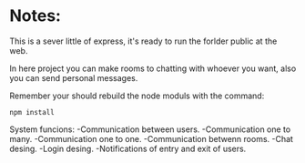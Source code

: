 # Notes:

This is a sever little of express, it's ready to run the forlder public at the web.

In here project you can make rooms to chatting with whoever you want, also you can send personal messages.

Remember your should rebuild the node moduls with the command: 

```
npm install
```

System funcions:
  -Communication between users.
  -Communication one to many.
  -Communication one to one.
  -Communication betwenn rooms.
  -Chat desing.
  -Login desing.
  -Notifications of entry and exit of users.
